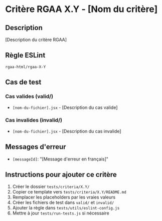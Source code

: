 # Critère RGAA X.Y - [Nom du critère]

## Description

[Description du critère RGAA]

## Règle ESLint

`rgaa-html/rgaa-X-Y`

## Cas de test

### Cas valides (valid/)

- `[nom-du-fichier].jsx` - [Description du cas valide]

### Cas invalides (invalid/)

- `[nom-du-fichier].jsx` - [Description du cas invalide]

## Messages d'erreur

- `[messageId]`: "[Message d'erreur en français]"

## Instructions pour ajouter ce critère

1. Créer le dossier `tests/criteria/X.Y/`
2. Copier ce template vers `tests/criteria/X.Y/README.md`
3. Remplacer les placeholders par les vraies valeurs
4. Créer les fichiers de test dans `valid/` et `invalid/`
5. Ajouter la règle dans `tests/utils/eslint-config.js`
6. Mettre à jour `tests/run-tests.js` si nécessaire
